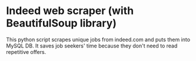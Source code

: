 # Indeed web scraper (with BeautifulSoup library)
This python script scrapes unique jobs from indeed.com and puts them into MySQL DB.
It saves job seekers' time because they don't need to read repetitive offers. 
